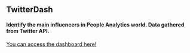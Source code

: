 ## TwitterDash
#### Identify the main influencers in People Analytics world. Data gathered from Twitter API.
[You can access the dashboard here!](https://manuelorenzobouz-twitterdash-twitter-35ndrx.streamlitapp.com/)
